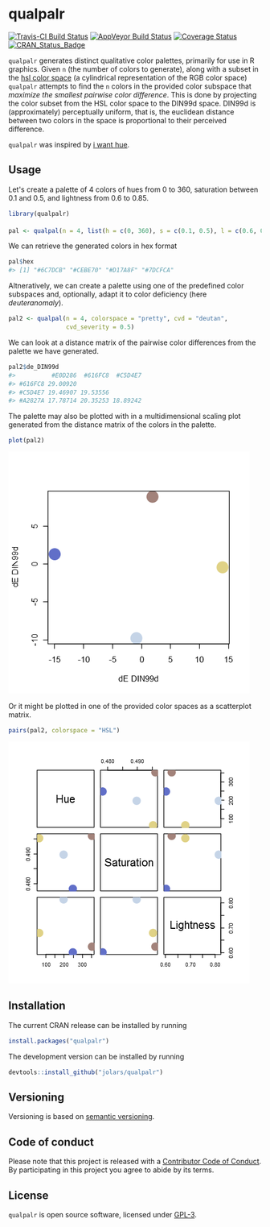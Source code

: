 
<!-- README.md is generated from README.Rmd. Please edit that file -->
qualpalr
========

[![Travis-CI Build Status](https://travis-ci.org/jolars/qualpalr.svg?branch=master)](https://travis-ci.org/jolars/qualpalr) [![AppVeyor Build Status](https://ci.appveyor.com/api/projects/status/github/jolars/qualpalr?branch=master&svg=true)](https://ci.appveyor.com/project/jolars/qualpalr) [![Coverage Status](https://codecov.io/github/jolars/qualpalr/coverage.svg?branch=master)](https://codecov.io/github/jolars/qualpalr?branch=master) [![CRAN\_Status\_Badge](http://www.r-pkg.org/badges/version/qualpalr)](https://cran.r-project.org/package=qualpalr)

`qualpalr` generates distinct qualitative color palettes, primarily for use in R graphics. Given `n` (the number of colors to generate), along with a subset in the [hsl color space](https://en.wikipedia.org/wiki/HSL_and_HSV) (a cylindrical representation of the RGB color space) `qualpalr` attempts to find the `n` colors in the provided color subspace that *maximize the smallest pairwise color difference*. This is done by projecting the color subset from the HSL color space to the DIN99d space. DIN99d is (approximately) perceptually uniform, that is, the euclidean distance between two colors in the space is proportional to their perceived difference.

`qualpalr` was inspired by [i want hue](http://tools.medialab.sciences-po.fr/iwanthue/).

Usage
-----

Let's create a palette of 4 colors of hues from 0 to 360, saturation between 0.1 and 0.5, and lightness from 0.6 to 0.85.

``` r
library(qualpalr)

pal <- qualpal(n = 4, list(h = c(0, 360), s = c(0.1, 0.5), l = c(0.6, 0.85)))
```

We can retrieve the generated colors in hex format

``` r
pal$hex
#> [1] "#6C7DCB" "#CEBE70" "#D17A8F" "#7DCFCA"
```

Altneratively, we can create a palette using one of the predefined color subspaces and, optionally, adapt it to color deficiency (here *deuteranomaly*).

``` r
pal2 <- qualpal(n = 4, colorspace = "pretty", cvd = "deutan",
                cvd_severity = 0.5)
```

We can look at a distance matrix of the pairwise color differences from the palette we have generated.

``` r
pal2$de_DIN99d
#>          #E0D286  #616FC8  #C5D4E7
#> #616FC8 29.00920                  
#> #C5D4E7 19.46907 19.53556         
#> #A2827A 17.78714 20.35253 18.89242
```

The palette may also be plotted with in a multidimensional scaling plot generated from the distance matrix of the colors in the palette.

``` r
plot(pal2)
```

![](tools/README-plot-1.png)

Or it might be plotted in one of the provided color spaces as a scatterplot matrix.

``` r
pairs(pal2, colorspace = "HSL")
```

![](tools/README-pairs-1.png)

Installation
------------

The current CRAN release can be installed by running

``` r
install.packages("qualpalr")
```

The development version can be installed by running

``` r
devtools::install_github("jolars/qualpalr")
```

Versioning
----------

Versioning is based on [semantic versioning](http://semver.org/).

Code of conduct
---------------

Please note that this project is released with a [Contributor Code of Conduct](CONDUCT.md). By participating in this project you agree to abide by its terms.

License
-------

`qualpalr` is open source software, licensed under [GPL-3](LICENSE).
